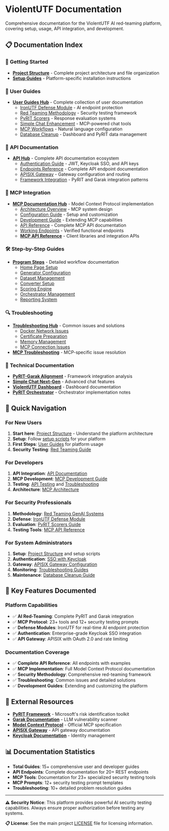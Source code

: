 # ViolentUTF Documentation

Comprehensive documentation for the ViolentUTF AI red-teaming platform, covering setup, usage, API integration, and development.

## 📋 Documentation Index

### 🚀 **Getting Started**
- **[Project Structure](structure.md)** - Complete project architecture and file organization
- **[Setup Guides](../setup_macos.sh)** - Platform-specific installation instructions

### 📖 **User Guides**
- **[User Guides Hub](guides/README.md)** - Complete collection of user documentation
  - [IronUTF Defense Module](guides/Guide_IronUTF.md) - AI endpoint protection
  - [Red Teaming Methodology](guides/Guide_RedTeaming_GenAIsystems.md) - Security testing framework
  - [PyRIT Scorers](guides/Guide_Scorers.md) - Response evaluation systems
  - [Simple Chat Enhancement](guides/Guide_SimpleChat_enhancementStrip.md) - MCP-powered chat tools
  - [MCP Workflows](guides/Guide_SimpleChat_mcp-workflows.md) - Natural language configuration
  - [Database Cleanup](guides/Guide_Database_Cleanup.md) - Dashboard and PyRIT data management

### 🔧 **API Documentation**
- **[API Hub](api/README.md)** - Complete API documentation ecosystem
  - [Authentication Guide](api/authentication.md) - JWT, Keycloak SSO, and API keys
  - [Endpoints Reference](api/endpoints.md) - Complete API endpoint documentation
  - [APISIX Gateway](api/gateway.md) - Gateway configuration and routing
  - [Framework Integration](api/frameworks.md) - PyRIT and Garak integration patterns

### 📡 **MCP Integration**
- **[MCP Documentation Hub](mcp/README.md)** - Model Context Protocol implementation
  - [Architecture Overview](mcp/architecture.md) - MCP system design
  - [Configuration Guide](mcp/configuration.md) - Setup and customization
  - [Development Guide](mcp/development.md) - Extending MCP capabilities
  - [API Reference](mcp/api-reference.md) - Complete MCP API documentation
  - [Working Endpoints](mcp/mcp_endpoints_working.md) - Verified functional endpoints
  - **[MCP API Reference](mcp/api/README.md)** - Client libraries and integration APIs

### 🛠️ **Step-by-Step Guides**
- **[Program Steps](violentUTF_programSteps/)** - Detailed workflow documentation
  - [Home Page Setup](violentUTF_programSteps/0_HomePage.md)
  - [Generator Configuration](violentUTF_programSteps/2_ConfigureGenerators.md)
  - [Dataset Management](violentUTF_programSteps/3_ConfigureDatasets.md)
  - [Converter Setup](violentUTF_programSteps/4_ConfigureConverters.md)
  - [Scoring Engine](violentUTF_programSteps/5_ConfigureScoringEngine.md)
  - [Orchestrator Management](violentUTF_programSteps/6_ConfigureOrchestrators.md)
  - [Reporting System](violentUTF_programSteps/7_Reporting.md)

### 🔍 **Troubleshooting**
- **[Troubleshooting Hub](troubleshooting/)** - Common issues and solutions
  - [Docker Network Issues](troubleshooting/DOCKER_NETWORK_TROUBLESHOOTING.md)
  - [Certificate Preparation](troubleshooting/cert_preparation.md)
  - [Memory Management](troubleshooting/lesson_memoryManagement.md)
  - [MCP Connection Issues](troubleshooting/mcp-connection.md)
- **[MCP Troubleshooting](mcp/troubleshooting.md)** - MCP-specific issue resolution

### 🔧 **Technical Documentation**
- **[PyRIT-Garak Alignment](pyrit_garak_alignment_analysis.md)** - Framework integration analysis
- **[Simple Chat Next-Gen](simpleChat_nextgen.md)** - Advanced chat features
- **[ViolentUTF Dashboard](violentutf_Dash.md)** - Dashboard documentation
- **[PyRIT Orchestrator](pyrit-orchestrator.txt)** - Orchestrator implementation notes

## 🎯 Quick Navigation

### **For New Users**
1. **Start here**: [Project Structure](structure.md) - Understand the platform architecture
2. **Setup**: Follow [setup scripts](../setup_macos.sh) for your platform
3. **First Steps**: [User Guides](guides/README.md) for platform usage
4. **Security Testing**: [Red Teaming Guide](guides/Guide_RedTeaming_GenAIsystems.md)

### **For Developers**
1. **API Integration**: [API Documentation](api/README.md)
2. **MCP Development**: [MCP Development Guide](mcp/development.md)
3. **Testing**: [API Testing](api/frameworks.md) and [Troubleshooting](troubleshooting/)
4. **Architecture**: [MCP Architecture](mcp/architecture.md)

### **For Security Professionals**
1. **Methodology**: [Red Teaming GenAI Systems](guides/Guide_RedTeaming_GenAIsystems.md)
2. **Defense**: [IronUTF Defense Module](guides/Guide_IronUTF.md)
3. **Evaluation**: [PyRIT Scorers Guide](guides/Guide_Scorers.md)
4. **Testing Tools**: [MCP API Reference](mcp/api-reference.md)

### **For System Administrators**
1. **Setup**: [Project Structure](structure.md) and setup scripts
2. **Authentication**: [SSO with Keycloak](guides/Guide_SSO_with_KeyCloak.md)
3. **Gateway**: [APISIX Gateway Configuration](api/gateway.md)
4. **Monitoring**: [Troubleshooting Guides](troubleshooting/)
5. **Maintenance**: [Database Cleanup Guide](guides/Guide_Database_Cleanup.md)

## 🔑 Key Features Documented

### **Platform Capabilities**
- ✅ **AI Red-Teaming**: Complete PyRIT and Garak integration
- ✅ **MCP Protocol**: 23+ tools and 12+ security testing prompts
- ✅ **Defense Modules**: IronUTF for real-time AI endpoint protection
- ✅ **Authentication**: Enterprise-grade Keycloak SSO integration
- ✅ **API Gateway**: APISIX with OAuth 2.0 and rate limiting

### **Documentation Coverage**
- ✅ **Complete API Reference**: All endpoints with examples
- ✅ **MCP Implementation**: Full Model Context Protocol documentation
- ✅ **Security Methodology**: Comprehensive red-teaming framework
- ✅ **Troubleshooting**: Common issues and detailed solutions
- ✅ **Development Guides**: Extending and customizing the platform

## 🔗 External Resources

- **[PyRIT Framework](https://github.com/Azure/PyRIT)** - Microsoft's risk identification toolkit
- **[Garak Documentation](https://garak.ai/)** - LLM vulnerability scanner
- **[Model Context Protocol](https://modelcontextprotocol.io/)** - Official MCP specification
- **[APISIX Gateway](https://apisix.apache.org/)** - API gateway documentation
- **[Keycloak Documentation](https://www.keycloak.org/documentation)** - Identity management

## 📊 Documentation Statistics

- **Total Guides**: 15+ comprehensive user and developer guides
- **API Endpoints**: Complete documentation for 20+ REST endpoints
- **MCP Tools**: Documentation for 23+ specialized security testing tools
- **MCP Prompts**: 12+ security testing prompt templates
- **Troubleshooting**: 10+ detailed problem resolution guides

---

**⚠️ Security Notice**: This platform provides powerful AI security testing capabilities. Always ensure proper authorization before testing any systems.

**📋 License**: See the main project [LICENSE](../LICENSE) file for licensing information.